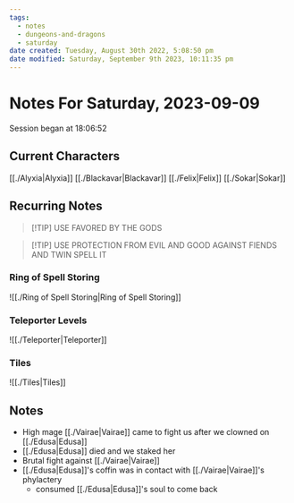 ```yaml
---
tags:
  - notes
  - dungeons-and-dragons
  - saturday
date created: Tuesday, August 30th 2022, 5:08:50 pm
date modified: Saturday, September 9th 2023, 10:11:35 pm
---
```


# Notes For Saturday, 2023-09-09
Session began at 18:06:52
## Current Characters
[[./Alyxia|Alyxia]]
[[./Blackavar|Blackavar]]
[[./Felix|Felix]]
[[./Sokar|Sokar]]
## Recurring Notes
>[!TIP] USE FAVORED BY THE GODS

>[!TIP] USE PROTECTION FROM EVIL AND GOOD AGAINST FIENDS AND TWIN SPELL IT

### Ring of Spell Storing
![[./Ring of Spell Storing|Ring of Spell Storing]]
### Teleporter Levels
![[./Teleporter|Teleporter]]
### Tiles
![[./Tiles|Tiles]]

## Notes
- High mage [[./Vairae|Vairae]] came to fight us after we clowned on [[./Edusa|Edusa]]
- [[./Edusa|Edusa]] died and we staked her
- Brutal fight against [[./Vairae|Vairae]]
- [[./Edusa|Edusa]]'s coffin was in contact with [[./Vairae|Vairae]]'s phylactery
	- consumed [[./Edusa|Edusa]]'s soul to come back